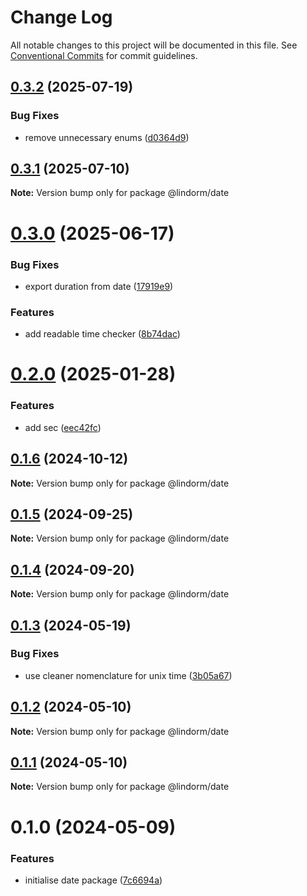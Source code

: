 # Change Log

All notable changes to this project will be documented in this file.
See [Conventional Commits](https://conventionalcommits.org) for commit guidelines.

## [0.3.2](https://github.com/lindorm-io/monorepo/compare/@lindorm/date@0.3.1...@lindorm/date@0.3.2) (2025-07-19)

### Bug Fixes

- remove unnecessary enums ([d0364d9](https://github.com/lindorm-io/monorepo/commit/d0364d97ad0dc621a1020d4ddba8d3a87959838d))

## [0.3.1](https://github.com/lindorm-io/monorepo/compare/@lindorm/date@0.3.0...@lindorm/date@0.3.1) (2025-07-10)

**Note:** Version bump only for package @lindorm/date

# [0.3.0](https://github.com/lindorm-io/monorepo/compare/@lindorm/date@0.2.0...@lindorm/date@0.3.0) (2025-06-17)

### Bug Fixes

- export duration from date ([17919e9](https://github.com/lindorm-io/monorepo/commit/17919e9953161d1336a1c68902a4c143287fd553))

### Features

- add readable time checker ([8b74dac](https://github.com/lindorm-io/monorepo/commit/8b74dac813336143488bf58c3eacf68fc18b98a0))

# [0.2.0](https://github.com/lindorm-io/monorepo/compare/@lindorm/date@0.1.6...@lindorm/date@0.2.0) (2025-01-28)

### Features

- add sec ([eec42fc](https://github.com/lindorm-io/monorepo/commit/eec42fc880d64cabf0acfcdf0f8d20d93311c76d))

## [0.1.6](https://github.com/lindorm-io/monorepo/compare/@lindorm/date@0.1.5...@lindorm/date@0.1.6) (2024-10-12)

**Note:** Version bump only for package @lindorm/date

## [0.1.5](https://github.com/lindorm-io/monorepo/compare/@lindorm/date@0.1.4...@lindorm/date@0.1.5) (2024-09-25)

**Note:** Version bump only for package @lindorm/date

## [0.1.4](https://github.com/lindorm-io/monorepo/compare/@lindorm/date@0.1.3...@lindorm/date@0.1.4) (2024-09-20)

**Note:** Version bump only for package @lindorm/date

## [0.1.3](https://github.com/lindorm-io/monorepo/compare/@lindorm/date@0.1.2...@lindorm/date@0.1.3) (2024-05-19)

### Bug Fixes

- use cleaner nomenclature for unix time ([3b05a67](https://github.com/lindorm-io/monorepo/commit/3b05a67b94c775b1d0929a4a8d002473b726e300))

## [0.1.2](https://github.com/lindorm-io/monorepo/compare/@lindorm/date@0.1.1...@lindorm/date@0.1.2) (2024-05-10)

**Note:** Version bump only for package @lindorm/date

## [0.1.1](https://github.com/lindorm-io/monorepo/compare/@lindorm/date@0.1.0...@lindorm/date@0.1.1) (2024-05-10)

**Note:** Version bump only for package @lindorm/date

# 0.1.0 (2024-05-09)

### Features

- initialise date package ([7c6694a](https://github.com/lindorm-io/monorepo/commit/7c6694a87c90f8173d8cdf12c0a9387aaae9fad5))
